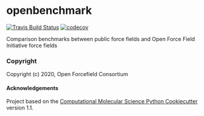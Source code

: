 openbenchmark
==============================
[//]: # (Badges)
[![Travis Build Status](https://travis-ci.com/REPLACE_WITH_OWNER_ACCOUNT/openbenchmark.svg?branch=master)](https://travis-ci.com/REPLACE_WITH_OWNER_ACCOUNT/openbenchmark)
[![codecov](https://codecov.io/gh/REPLACE_WITH_OWNER_ACCOUNT/openbenchmark/branch/master/graph/badge.svg)](https://codecov.io/gh/REPLACE_WITH_OWNER_ACCOUNT/openbenchmark/branch/master)

Comparison benchmarks between public force fields and Open Force Field Initiative force fields

### Copyright

Copyright (c) 2020, Open Forcefield Consortium


#### Acknowledgements
 
Project based on the 
[Computational Molecular Science Python Cookiecutter](https://github.com/molssi/cookiecutter-cms) version 1.1.
